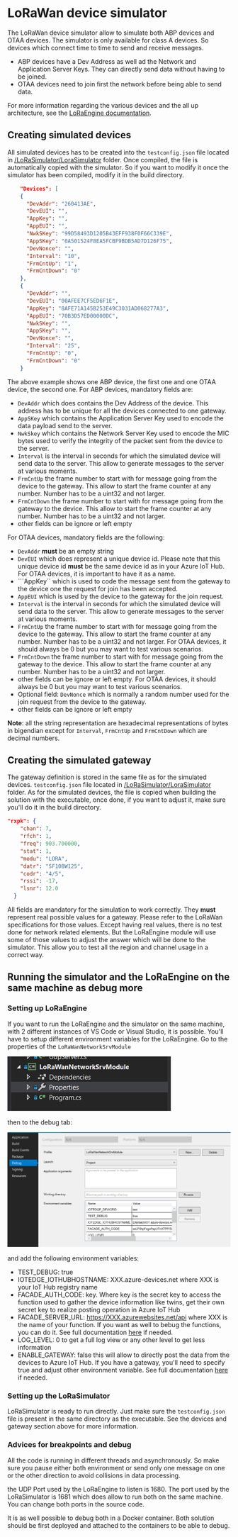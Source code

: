 # LoRaWan device simulator

The LoRaWan device simulator allow to simulate both ABP devices and OTAA devices. The simulator is only available for class A devices. So devices which connect time to time to send and receive messages.

* ABP devices have a Dev Address as well ad the Network and Application Server Keys. They can directly send data without having to be joined.
* OTAA devices need to join first the network before being able to send data.

For more information regarding the various devices and the all up architecture, see the [LoRaEngine documentation](/LoRaEngine/README.md).

## Creating simulated devices

All simulated devices has to be created into the ```testconfig.json``` file located in [/LoRaSimulator/LoraSimulator](/LoRaSimulator/LoraSimulator) folder. Once compiled, the file is automatically copied with the simulator. So if you want to modify it once the simulator has been compiled, modify it in the build directory.

```json
    "Devices": [
    {
      "DevAddr": "260413AE",
      "DevEUI": "",
      "AppKey": "",
      "AppEUI": "",
      "NwkSKey": "99D58493D1205B43EFF938F0F66C339E",
      "AppSKey": "0A501524F8EA5FCBF9BDB5AD7D126F75",
      "DevNonce": "",
      "Interval": "10",
      "FrmCntUp": "1",
      "FrmCntDown": "0"
    },
    {
      "DevAddr": "",
      "DevEUI": "00AFEE7CF5ED6F1E",
      "AppKey": "8AFE71A145B253E49C3031AD068277A3",
      "AppEUI": "70B3D57ED00000DC",
      "NwkSKey": "",
      "AppSKey": "",
      "DevNonce": "",
      "Interval": "25",
      "FrmCntUp": "0",
      "FrmCntDown": "0"
    }
```

The above example shows one ABP device, the first one and one OTAA device, the second one. For ABP devices, mandatory fields are:

* ```DevAddr``` which does contains the Dev Address of the device. This address has to be unique for all the devices connected to one gateway.
* ```AppSKey``` which contains the Application Server Key used to encode the data payload send to the server.
* ```NwkSkey``` which contains the Network Server Key used to encode the MIC bytes used to verify the integrity of the packet sent from the device to the server.
* ```Interval``` is the interval in seconds for which the simulated device will send data to the server. This allow to generate messages to the server at various moments.
* ```FrmCntUp``` the frame number to start with for message going from the device to the gateway. This allow to start the frame counter at any number. Number has to be a uint32 and not larger.
* ```FrmCntDown``` the frame number to start with for message going from the gateway to the device. This allow to start the frame counter at any number. Number has to be a uint32 and not larger.
* other fields can be ignore or left empty

For OTAA devices, mandatory fields are the following:

* ```DevAddr``` **must** be an empty string
* ```DevEUI``` which does represent a unique device id. Please note that this unique device id **must** be the same device id as in your Azure IoT Hub. For OTAA devices, it is important to have it as a name.
* ```AppKey`` which is used to code the message sent from the gateway to the device one the request for join has been accepted.
* ```AppEUI``` which is used by the device to the gateway for the join request.
* ```Interval``` is the interval in seconds for which the simulated device will send data to the server. This allow to generate messages to the server at various moments.
* ```FrmCntUp``` the frame number to start with for message going from the device to the gateway. This allow to start the frame counter at any number. Number has to be a uint32 and not larger. For OTAA devices, it should always be 0 but you may want to test various scenarios.
* ```FrmCntDown``` the frame number to start with for message going from the gateway to the device. This allow to start the frame counter at any number. Number has to be a uint32 and not larger.
* other fields can be ignore or left empty. For OTAA devices, it should always be 0 but you may want to test various scenarios.
* Optional field: ```DevNonce``` which is normally a random number used for the join request from the device to the gateway.
* other fields can be ignore or left empty

**Note**: all the string representation are hexadecimal representations of bytes in bigendian except for ```Interval```, ```FrmCntUp``` and ```FrmCntDown``` which are decimal numbers.

## Creating the simulated gateway

The gateway definition is stored in the same file as for the simulated devices. ```testconfig.json``` file located in [/LoRaSimulator/LoraSimulator](/LoRaSimulator/LoraSimulator) folder. As for the simulated devices, the file is copied when building the solution with the executable, once done, if you want to adjust it, make sure you'll do it in the build directory.

```json
"rxpk": {
    "chan": 7,
    "rfch": 1,
    "freq": 903.700000,
    "stat": 1,
    "modu": "LORA",
    "datr": "SF10BW125",
    "codr": "4/5",
    "rssi": -17,
    "lsnr": 12.0
  }
```

All fields are mandatory for the simulation to work correctly. They **must** represent real possible values for a gateway. Please refer to the LoRaWan specifications for those values. Except having real values, there is no test done for network related elements. But the LoRaEngine module will use some of those values to adjust the answer which will be done to the simulator. This allow you to test all the region and channel usage in a correct way.

## Running the simulator and the LoRaEngine on the same machine as debug more

### Setting up LoRaEngine

If you want to run the LoRaEngine and the simulator on the same machine, with 2 different instances of VS Code or Visual Studio, it is possible. You'll have to setup different environment variables for the LoRaEngine. Go to the properties of the ```LoRaWanNetworkSrvModule```

![properties](/pictures/loraengineproperties.png)

then to the debug tab:

![properties details](/pictures/loraenginepropertiesdetails.png)

and add the following environment variables:

* TEST_DEBUG: true
* IOTEDGE_IOTHUBHOSTNAME: XXX.azure-devices.net where XXX is your IoT Hub registry name
* FACADE_AUTH_CODE: key. Where key is the secret key to access the function used to gather the device information like twins, get their own secret key to realize posting operation in Azure IoT Hub
* FACADE_SERVER_URL: https://XXX.azurewebsites.net/api where XXX is the name of your function. If you want as well to bebug the functions, you can do it. See full documentation [here](/LoRaEngine/README.md) if needed.
* LOG_LEVEL: 0 to get a full log view or any other level to get less information
* ENABLE_GATEWAY: false this will allow to directly post the data from the devices to Azure IoT Hub. If you have a gateway, you'll need to specify true and adjust other environment variable. See full documentation [here](/LoRaEngine/README.md) if needed.

### Setting up the LoRaSimulator

LoRaSimulator is ready to run directly. Just make sure the ```testconfig.json``` file is present in the same directory as the executable. See the devices and gateway section above for more information.

### Advices for breakpoints and debug

All the code is running in different threads and asynchronously. So make sure you pause either both environment or send only one message on one or the other direction to avoid collisions in data processing.

the UDP Port used by the LoRaEngine to listen is 1680. The port used by the LoRaSimulator is 1681 which does allow to run both on the same machine. You can change both ports in the source code.

It is as well possible to debug both in a Docker container. Both solution should be first deployed and attached to the containers to be able to debug.

